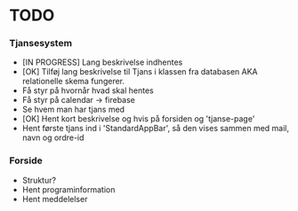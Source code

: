 # TODO

### Tjansesystem
- [IN PROGRESS] Lang beskrivelse indhentes
- [OK] Tilføj lang beskrivelse til Tjans i klassen fra databasen AKA relationelle skema fungerer.
- Få styr på hvornår hvad skal hentes
- Få styr på calendar -> firebase
- Se hvem man har tjans med
- [OK] Hent kort beskrivelse og hvis på forsiden og 'tjanse-page'
- Hent første tjans ind i 'StandardAppBar', så den vises sammen med mail, navn og ordre-id

### Forside
- Struktur?
- Hent programinformation
- Hent meddelelser

